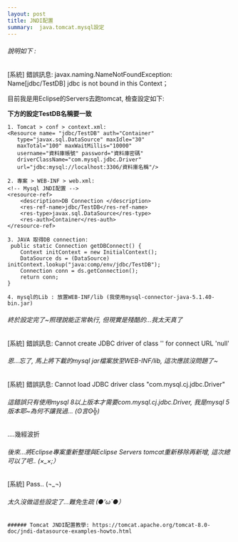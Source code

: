 ```yaml
---
layout: post
title: JNDI配置
summary:  java.tomcat.mysql設定
---
```


###### 說明如下 : 

[系統] 錯誤訊息: 
javax.naming.NameNotFoundException: Name[jdbc/TestDB] jdbc is not bound in this Context；

目前我是用Eclipse的Servers去跑tomcat, 檢查設定如下: 

**下方的設定TestDB名稱要一致**

```
1. Tomcat > conf > context.xml:
<Resource name= "jdbc/TestDB" auth="Container"
   type="javax.sql.DataSource" maxIdle="30" 
   maxTotal="100" maxWaitMillis="10000"
   username="資料庫帳號" password="資料庫密碼"
   driverClassName="com.mysql.jdbc.Driver"
   url="jdbc:mysql://localhost:3306/資料庫名稱"/>
```		
```		
2. 專案 > WEB-INF > web.xml:
<!-- Mysql JNDI配置 -->
<resource-ref>
	<description>DB Connection </description>
	<res-ref-name>jdbc/TestDB</res-ref-name>
	<res-type>javax.sql.DataSource</res-type>
	<res-auth>Container</res-auth>
</resource-ref>
```		
```
3. JAVA 取得DB connection:
 public static Connection getDBConnect() {
    Context initContext = new InitialContext();
    DataSource ds = (DataSource) initContext.lookup("java:comp/env/jdbc/TestDB");
    Connection conn = ds.getConnection();	
    return conn;
}

4. mysql的Lib : 放置WEB-INF/lib (我使用mysql-connector-java-5.1.40-bin.jar) 
```

###### 終於設定完了~照理說能正常執行, 但現實是殘酷的...我太天真了

[系統] 錯誤訊息: Cannot create JDBC driver of class '' for connect URL 'null'
###### 恩...忘了, 馬上將下載的mysql jar檔案放至WEB-INF/lib, 這次應該沒問題了~ 

[系統] 錯誤訊息: Cannot load JDBC driver class "com.mysql.cj.jdbc.Driver"
###### 這錯誤只有使用mysql 8以上版本才需要com.mysql.cj.jdbc.Driver, 我是mysql 5版本耶~為何不讓我過... (ʘ言ʘ╬)

....幾經波折

###### 後來...將Eclipse專案重新整理與Eclipse Servers tomcat重新移除再新增, 這次總可以了吧.. (×_×;）

[系統] Pass.. (¬_¬)

###### 太久沒做這些設定了...難免生疏 (●’ω`●）

```
###### Tomcat JNDI配置教學: https://tomcat.apache.org/tomcat-8.0-doc/jndi-datasource-examples-howto.html

